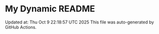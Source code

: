 # My Dynamic README
Updated at: Thu Oct  9 22:18:57 UTC 2025
This file was auto-generated by GitHub Actions.
